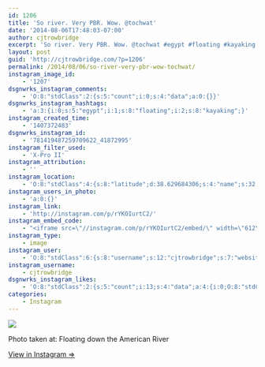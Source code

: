 ```yaml
---
id: 1206
title: 'So river. Very PBR. Wow. @tochwat'
date: '2014-08-06T17:48:03-07:00'
author: cjtrowbridge
excerpt: 'So river. Very PBR. Wow. @tochwat #egypt #floating #kayaking'
layout: post
guid: 'http://cjtrowbridge.com/?p=1206'
permalink: /2014/08/06/so-river-very-pbr-wow-tochwat/
instagram_image_id:
    - '1207'
dsgnwrks_instagram_comments:
    - 'O:8:"stdClass":2:{s:5:"count";i:0;s:4:"data";a:0:{}}'
dsgnwrks_instagram_hashtags:
    - 'a:3:{i:0;s:5:"egypt";i:1;s:8:"floating";i:2;s:8:"kayaking";}'
instagram_created_time:
    - '1407372483'
dsgnwrks_instagram_id:
    - '781419487259709622_41872995'
instagram_filter_used:
    - 'X-Pro II'
instagram_attribution:
    - ''
instagram_location:
    - 'O:8:"stdClass":4:{s:8:"latitude";d:38.629684306;s:4:"name";s:32:"Floating down the American River";s:9:"longitude";d:-121.295299492;s:2:"id";i:283480313;}'
instagram_users_in_photo:
    - 'a:0:{}'
instagram_link:
    - 'http://instagram.com/p/rYKOIurtC2/'
instagram_embed_code:
    - "<iframe src=\"//instagram.com/p/rYKOIurtC2/embed/\" width=\"612\" height=\"710\" frameborder=\"0\" scrolling=\"no\" allowtransparency=\"true\"></iframe>\n"
instagram_type:
    - image
instagram_user:
    - 'O:8:"stdClass":6:{s:8:"username";s:12:"cjtrowbridge";s:7:"website";s:0:"";s:15:"profile_picture";s:103:"https://igcdn-photos-f-a.akamaihd.net/hphotos-ak-xpa1/t51.2885-19/925559_452430704897917_67836701_a.jpg";s:9:"full_name";s:13:"CJ Trowbridge";s:3:"bio";s:0:"";s:2:"id";s:8:"41872995";}'
instagram_username:
    - cjtrowbridge
dsgnwrks_instagram_likes:
    - 'O:8:"stdClass":2:{s:5:"count";i:13;s:4:"data";a:4:{i:0;O:8:"stdClass":4:{s:8:"username";s:11:"daviddatass";s:15:"profile_picture";s:107:"https://igcdn-photos-a-a.akamaihd.net/hphotos-ak-xpa1/t51.2885-19/10387895_324342101055544_1913714714_a.jpg";s:2:"id";s:8:"22262640";s:9:"full_name";s:4:"Dave";}i:1;O:8:"stdClass":4:{s:8:"username";s:11:"falerommxiv";s:15:"profile_picture";s:106:"https://igcdn-photos-a-a.akamaihd.net/hphotos-ak-xpa1/t51.2885-19/10735418_813622625327656_809399542_a.jpg";s:2:"id";s:8:"39564610";s:9:"full_name";s:16:"younghomiefalero";}i:2;O:8:"stdClass":4:{s:8:"username";s:7:"tochwat";s:15:"profile_picture";s:108:"https://igcdn-photos-d-a.akamaihd.net/hphotos-ak-xfa1/t51.2885-19/10853162_1569086796660131_1159595740_a.jpg";s:2:"id";s:8:"18897559";s:9:"full_name";s:10:"Tad Ochwat";}i:3;O:8:"stdClass":4:{s:8:"username";s:13:"brianmichaelg";s:15:"profile_picture";s:107:"https://igcdn-photos-g-a.akamaihd.net/hphotos-ak-xap1/t51.2885-19/10727470_410022342508166_1934789317_a.jpg";s:2:"id";s:8:"35565407";s:9:"full_name";s:5:"Brian";}}}'
categories:
    - Instagram
---
```


[![](http://blog.cjtrowbridge.com/wp-content/uploads/2014/08/10540294_1495225820722728_341607361_n.jpg)](http://instagram.com/p/rYKOIurtC2/)

Photo taken at: Floating down the American River

[View in Instagram ⇒](http://instagram.com/p/rYKOIurtC2/)